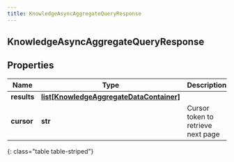 ```yaml
---
title: KnowledgeAsyncAggregateQueryResponse
---
```

## KnowledgeAsyncAggregateQueryResponse

## Properties

|Name | Type | Description | Notes|
|------------ | ------------- | ------------- | -------------|
| **results** | [**list[KnowledgeAggregateDataContainer]**](KnowledgeAggregateDataContainer.html) |  | [optional] |
| **cursor** | **str** | Cursor token to retrieve next page | [optional] |
{: class="table table-striped"}


